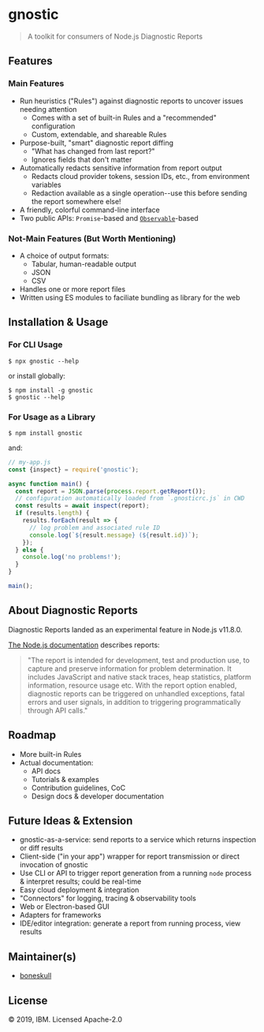 # gnostic

> A toolkit for consumers of Node.js Diagnostic Reports

## Features

### Main Features

- Run heuristics ("Rules") against diagnostic reports to uncover issues needing attention
  - Comes with a set of built-in Rules and a "recommended" configuration
  - Custom, extendable, and shareable Rules
- Purpose-built, "smart" diagnostic report diffing
  - "What has changed from last report?"
  - Ignores fields that don't matter
- Automatically redacts sensitive information from report output
  - Redacts cloud provider tokens, session IDs, etc., from environment variables
  - Redaction available as a single operation--use this before sending the report somewhere else!
- A friendly, colorful command-line interface
- Two public APIs: `Promise`-based and [`Observable`](https://rxjs.dev)-based

### Not-Main Features (But Worth Mentioning)

- A choice of output formats:
  - Tabular, human-readable output
  - JSON
  - CSV
- Handles one or more report files
- Written using ES modules to faciliate bundling as library for the web

## Installation & Usage

### For CLI Usage

```shell
$ npx gnostic --help
```

or install globally:

```shell
$ npm install -g gnostic
$ gnostic --help
```

### For Usage as a Library

```shell
$ npm install gnostic
```

and:

```js
// my-app.js
const {inspect} = require('gnostic');

async function main() {
  const report = JSON.parse(process.report.getReport());
  // configuration automatically loaded from `.gnosticrc.js` in CWD
  const results = await inspect(report);
  if (results.length) {
    results.forEach(result => {
      // log problem and associated rule ID
      console.log(`${result.message} (${result.id})`);
    });
  } else {
    console.log('no problems!');
  }
}

main();
```

## About Diagnostic Reports

Diagnostic Reports landed as an experimental feature in Node.js v11.8.0.

[The Node.js documentation](https://nodejs.org/api/report.html#report_diagnostic_report) describes reports:

> "The report is intended for development, test and production use, to capture and preserve information for problem determination. It includes JavaScript and native stack traces, heap statistics, platform information, resource usage etc. With the report option enabled, diagnostic reports can be triggered on unhandled exceptions, fatal errors and user signals, in addition to triggering programmatically through API calls."

## Roadmap

- More built-in Rules
- Actual documentation:
  - API docs
  - Tutorials & examples
  - Contribution guidelines, CoC
  - Design docs & developer documentation

## Future Ideas & Extension

- gnostic-as-a-service: send reports to a service which returns inspection or diff results
- Client-side ("in your app") wrapper for report transmission or direct invocation of gnostic
- Use CLI or API to trigger report generation from a running `node` process & interpret results; could be real-time
- Easy cloud deployment & integration
- "Connectors" for logging, tracing & observability tools
- Web or Electron-based GUI
- Adapters for frameworks
- IDE/editor integration: generate a report from running process, view results

## Maintainer(s)

- [boneskull](https://github.com/boneskull)

## License

© 2019, IBM. Licensed Apache-2.0
